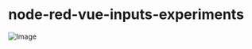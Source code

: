 # node-red-vue-inputs-experiments

![Image](https://github.com/user-attachments/assets/4e0da26a-cc12-48d8-ba36-44ebaf71421a)
